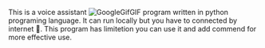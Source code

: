 This is a voice assistant ![GoogleGifGIF](https://github.com/user-attachments/assets/0e0d1d4d-fdfb-4751-862d-02a26ace67b7)
 program written in python programing language.
It can run locally but you have to connected by internet 🛜.
This program has limitetion you can use it and add commend for more effective use.
